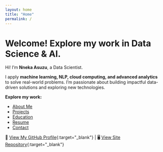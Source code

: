 ```yaml
---
layout: home
title: "Home"
permalink: /
---
```


# Welcome! Explore my work in Data Science & AI.

Hi! I’m **Nneka Asuzu**, a Data Scientist.

I apply **machine learning, NLP, cloud computing, and advanced analytics** to solve real-world problems. I’m passionate about building impactful data-driven solutions and exploring new technologies.

**Explore my work:**

- [About Me](/about/)
- [Projects](/projects/)
- [Education](/education/)
- [Resume](/resume/)
- [Contact](/contact/)

🔗 [View My GitHub Profile](https://github.com/NnekaAsuzu){:target="_blank"} | 🖥️ [View Site Repository](https://github.com/NnekaAsuzu/nnekaasuzu.github.io){:target="_blank"}
